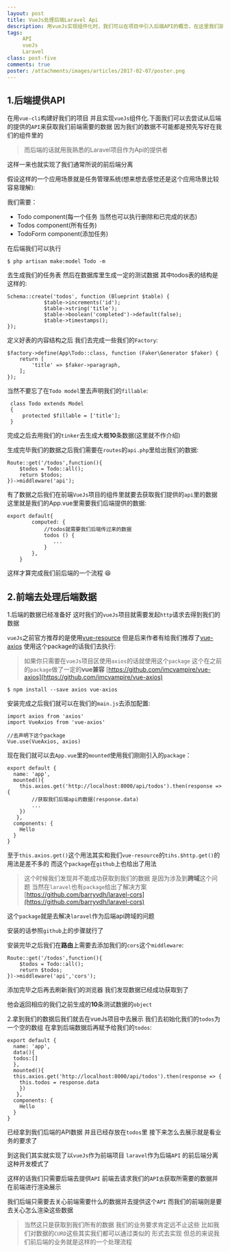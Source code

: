 ```yaml
---
layout: post
title: VueJs处理后端Laravel Api
description: 用vueJs实现组件化时，我们可以在项目中引入后端API的概念，在这里我们就是去处理利用Laravel提供的后端API去实现我们通常说的前后端分离
tags:
     API
     vueJs
     Laravel
class: post-five
comments: true
poster: /attachments/images/articles/2017-02-07/poster.png
---
```


## 1.后端提供**API**
在用`vue-cli`构建好我们的项目 并且实现`vueJs`组件化.下面我们可以去尝试从后端的提供的`API`来获取我们前端需要的数据
因为我们的数据不可能都是预先写好在我们的组件里的 

> 而后端的话就用我熟悉的Laravel项目作为Api的提供者

这样一来也就实现了我们通常所说的前后端分离

假设这样的一个应用场景就是任务管理系统(想来想去感觉还是这个应用场景比较容易理解):

我们需要：
- Todo component(每一个任务 当然也可以执行删除和已完成的状态)
- Todos component(所有任务)
- TodoForm component(添加任务)

在后端我们可以执行
```
$ php artisan make:model Todo -m
```
去生成我们的任务表 然后在数据库里生成一定的测试数据
其中todos表的结构是这样的:
```php?start_inline=1
Schema::create('todos', function (Blueprint $table) {
            $table->increments('id');
            $table->string('title');
            $table->boolean('completed')->default(false);
            $table->timestamps();
});
```
定义好表的内容结构之后 我们去完成一些我们的`Factory`:
```php?start_inline=1
$factory->define(App\Todo::class, function (Faker\Generator $faker) {
    return [
        'title' => $faker->paragraph,
    ];
});
```
当然不要忘了在`Todo model`里去声明我们的`fillable`:
```php?start_inline=1
 class Todo extends Model
 {
     protected $fillable = ['title'];
 }

```
完成之后去用我们的`tinker`去生成大概**10**条数据(这里就不作介绍)

生成完毕我们的数据之后我们需要在`routes`的`api.php`里给出我们的数据:
```php?start_inline=1
Route::get('/todos',function(){
    $todos = Todo::all();
    return $todos;
})->middleware('api');
```

有了数据之后我们在前端`VueJs`项目的组件里就要去获取我们提供的`api`里的数据
这里就是我们的App.vue里需要我们后端提供的数据:
```php?start_inline=1
export default{
        computed: {
            //todos就需要我们后端传过来的数据
            todos () {
               ...
            }
        },  
    }
```
这样才算完成我们前后端的一个流程 :laughing:

## 2.前端去处理后端数据
1.后端的数据已经准备好 这时我们的`vueJs`项目就需要发起`http`请求去得到我们的数据

`vueJs`之前官方推荐的是使用[vue-resource](https://github.com/pagekit/vue-resource) 但是后来作者有给我们推荐了[vue-axios](https://github.com/mzabriskie/axios)
使用这个package的话我们去执行:
> 如果你只需要在`vueJs`项目区使用`axios`的话就使用这个`package` 这个在之前的`package`做了一定的**vue兼容**
 [https://github.com/imcvampire/vue-axios](https://github.com/imcvampire/vue-axios)

```
$ npm install --save axios vue-axios
```

安装完成之后我们就可以在我们的`main.js`去添加配置:
```php?start_inline=1
import axios from 'axios'
import VueAxios from 'vue-axios'

//去声明下这个package
Vue.use(VueAxios, axios)
```

现在我们就可以去`App.vue`里的`mounted`使用我们刚刚引入的`package`：
```php?start_inline=1
export default {
  name: 'app',
  mounted(){
    this.axios.get('http://localhost:8000/api/todos').then(response => {
        //获取我们后端api的数据(response.data)  
        ...
    })
   },
  components: {
    Hello
  }
}
```
至于`this.axios.get()`这个用法其实和我们`vue-resource`的`tihs.$http.get()`的用法是差不多的 
而这个`package`在`github`上也给出了用法

> 这个时候我们发现并不能成功获取到我们的数据 是因为涉及到**跨域**这个问题 当然在`laravel`也有`package`给出了解决方案
 [https://github.com/barryvdh/laravel-cors](https://github.com/barryvdh/laravel-cors)
 
这个`package`就是去解决`laravel`作为后端api跨域的问题
 
安装的话参照`github`上的步骤就行了

安装完毕之后我们在**路由**上需要去添加我们的`cors`这个`middleware`:
```php?start_inline=1
Route::get('/todos',function(){
    $todos = Todo::all();
    return $todos;
})->middleware('api','cors');
```

添加完毕之后再去刷新我们的浏览器 我们发现数据已经成功获取到了

他会返回相应的我们之前生成的**10**条测试数据的`object`

2.拿到我们的数据后我们就去在vueJs项目中去展示
我们去初始化我们的`todos`为一个空的数组 在拿到后端数据后再赋予给我们的`todos`:
```php?start_inline=1
export default {
  name: 'app',
  data(){
  todos:[]
  },
  mounted(){
  this.axios.get('http://localhost:8000/api/todos').then(response => {
    this.todos = response.data
    })
   },
  components: {
    Hello
  }
}
```

已经拿到我们后端的API数据 并且已经存放在`todos`里 接下来怎么去展示就是看业务的要求了

到这我们其实就实现了以`vueJs`作为前端项目 `laravel`作为后端`API` 的前后端分离这种开发模式了

这样的话我们只需要后端去提供`API` 前端去请求我们的`API去`获取所需要的数据并在前端进行渲染展示

我们后端只需要去关心前端需要什么的数据并去提供这个`API` 而我们的前端则是要去关心怎么渲染这些数据

> 当然这只是获取到我们所有的数据 我们的业务要求肯定远不止这些 比如我们对数据的`CURD`这些其实我们都可以通过类似的
  形式去实现 但总的来说我们前后端的业务就是这样的一个处理流程

